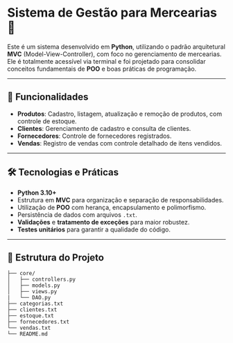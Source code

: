 # Sistema de Gestão para Mercearias 🛒

Este é um sistema desenvolvido em **Python**, utilizando o padrão arquitetural **MVC** (Model-View-Controller), com foco no gerenciamento de mercearias. Ele é totalmente acessível via terminal e foi projetado para consolidar conceitos fundamentais de **POO** e boas práticas de programação.

---

## 🚀 Funcionalidades

- **Produtos**: Cadastro, listagem, atualização e remoção de produtos, com controle de estoque.
- **Clientes**: Gerenciamento de cadastro e consulta de clientes.
- **Fornecedores**: Controle de fornecedores registrados.
- **Vendas**: Registro de vendas com controle detalhado de itens vendidos.

---

## 🛠️ Tecnologias e Práticas

- **Python 3.10+**  
- Estrutura em **MVC** para organização e separação de responsabilidades.  
- Utilização de **POO** com herança, encapsulamento e polimorfismo.  
- Persistência de dados com arquivos `.txt`.  
- **Validações** e **tratamento de exceções** para maior robustez.  
- **Testes unitários** para garantir a qualidade do código.  

---

## 📂 Estrutura do Projeto

```plaintext
├── core/
│   ├── controllers.py
│   ├── models.py
│   ├── views.py
|   └── DAO.py
├── categorias.txt
├── clientes.txt
├── estoque.txt
├── fornecedores.txt
└── vendas.txt
└── README.md
